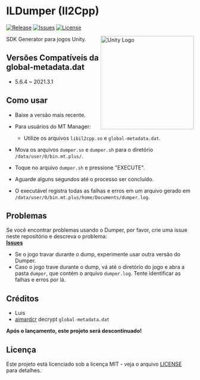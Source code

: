 # ILDumper (Il2Cpp)

[![Release](https://img.shields.io/github/v/release/Litch666/Il2cppDumper)](https://github.com/Litch666/Il2cppDumper/releases)
[![Issues](https://img.shields.io/github/issues/Litch666/Il2cppDumper)](https://github.com/Litch666/Il2cppDumper/issues)
[![License](https://img.shields.io/github/license/Litch666/Il2cppDumper)](https://github.com/Litch666/Il2cppDumper/blob/master/LICENSE)

<p align="left">
  <img src="https://upload.wikimedia.org/wikipedia/commons/c/c4/Unity_2021.svg"
      alt="Unity Logo"
      alt="Logo"
      height="250px"
      align="right"
    >
</p

SDK Generator para jogos Unity.

## Versões Compatíveis da global-metadata.dat
- 5.6.4 ~ 2021.3.1

## Como usar  
- Baixe a versão mais recente.  
- Para usuários do MT Manager:  
  - Utilize os arquivos `libil2cpp.so` e `global-metadata.dat`.  

- Mova os arquivos `dumper.so` e `dumper.sh` para o diretório `/data/user/0/bin.mt.plus/`.  
- Toque no arquivo `dumper.sh` e pressione "EXECUTE".  
- Aguarde alguns segundos até o processo ser concluído.  

- O executável registra todas as falhas e erros em um arquivo gerado em `/data/user/0/bin.mt.plus/home/Documents/dumper.log`.

## Problemas  
Se você encontrar problemas usando o Dumper, por favor, crie uma issue neste repositório e descreva o problema:  
**[Issues](https://github.com/Litch666/Il2cppDumper/issues)**  

- Se o jogo travar durante o dump, experimente usar outra versão do Dumper.  
- Caso o jogo trave durante o dump, vá até o diretório do jogo e abra a pasta `dumper`, que contém o arquivo `dumper.log`. Tente identificar as falhas e erros por lá.

## Créditos  
- Luis
- [aimardcr](https://github.com/aimardcr/MLBB-Metadata) decrypt `global-metadata.dat`


**Após o lançamento, este projeto será descontinuado!**

## Licença

Este projeto está licenciado sob a licença MIT - veja o arquivo [LICENSE](LICENSE) para detalhes.

